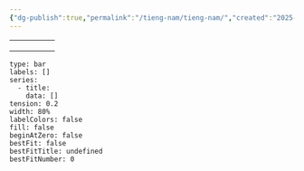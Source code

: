 ```yaml
---
{"dg-publish":true,"permalink":"/tieng-nam/tieng-nam/","created":"2025-08-13T15:50:29.916+07:00","updated":"2025-08-13T15:55:16.265+07:00"}
---
```



|     |     |     |     |     |
| --- | --- | --- | --- | --- |
|     |     |     |     |     |
|     |     |     |     |     |
|     |     |     |     |     |

```chart
type: bar
labels: []
series:
  - title: 
    data: []
tension: 0.2
width: 80%
labelColors: false
fill: false
beginAtZero: false
bestFit: false
bestFitTitle: undefined
bestFitNumber: 0
```

